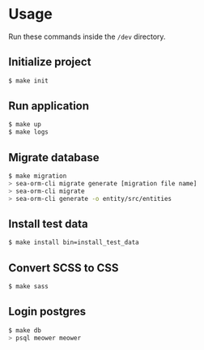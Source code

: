 # Usage

Run these commands inside the `/dev` directory.


## Initialize project

```sh
$ make init
```


## Run application

```sh
$ make up
$ make logs
```


## Migrate database

```sh
$ make migration
> sea-orm-cli migrate generate [migration file name]
> sea-orm-cli migrate
> sea-orm-cli generate -o entity/src/entities
```


## Install test data

```sh
$ make install bin=install_test_data
```


## Convert SCSS to CSS

```sh
$ make sass
```


## Login postgres

```sh
$ make db
> psql meower meower
```
